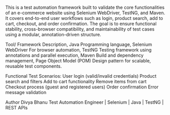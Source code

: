 This is a test automation framework built to validate the core functionalities of an e-commerce website using Selenium WebDriver, TestNG, and Maven.
It covers end-to-end user workflows such as login, product search, add to cart, checkout, and order confirmation.
The goal is to ensure functional stability, cross-browser compatibility, and maintainability of test cases using a modular, annotation-driven structure.

Tool/                             Framework	Description,
Java	                            Programming language,
Selenium WebDriver	              For browser automation,
TestNG	                          Testing framework using annotations and parallel execution,
Maven	                            Build and dependency management,
Page Object Model (POM)	          Design pattern for scalable, reusable test components.

Functional Test Scenarios:
User login (valid/invalid credentials)
Product search and filters
Add to cart functionality
Remove items from cart
Checkout process (guest and registered users)
Order confirmation
Error message validation

Author
Divya Bhanu
Test Automation Engineer | Selenium | Java | TestNG | REST APIs
